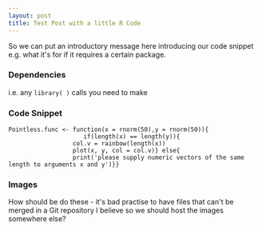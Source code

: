 ```yaml
---
layout: post
title: Test Post with a little R Code
---
```



<div class="message">
  So we can put an introductory message here introducing our code snippet e.g. what it's for if it requires a certain package.
</div>

### Dependencies
i.e. any `library( )` calls you need to make

### Code Snippet
```
Pointless.func <- function(x = rnorm(50),y = rnorm(50)){
                     if(length(x) == length(y)){
		          col.v = rainbow(length(x))
		          plot(x, y, col = col.v)} else{
		          print('please supply numeric vectors of the same length to arguments x and y')}}
```

		  
### Images

How should be do these - it's bad practise to have files that can't be merged in a Git repository I believe so we should host the images somewhere else?